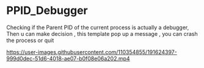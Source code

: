# PPID_Debugger
Checking if the Parent PID of the current process is actually a debugger, Then u can make decision , this template pop up a message , you can crash the process or quit 


https://user-images.githubusercontent.com/110354855/191624397-999d0dec-51d6-4018-ae07-b0f08e06a202.mp4
